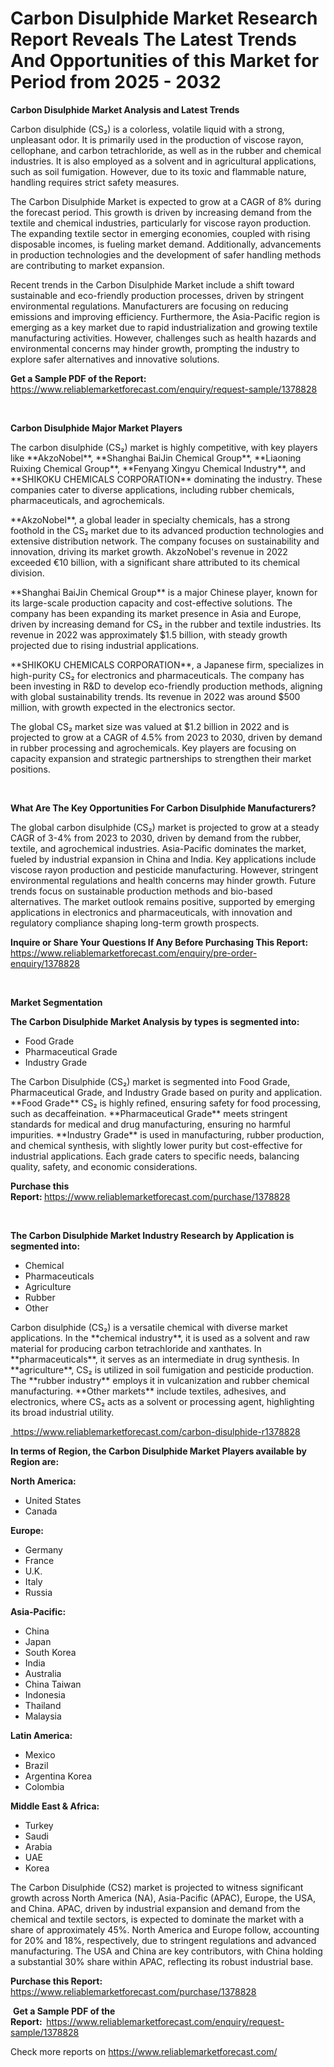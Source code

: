 <p><h1>Carbon Disulphide Market Research Report Reveals The Latest Trends And Opportunities of this Market for Period from 2025 - 2032</h1></p><p><strong>Carbon Disulphide Market Analysis and Latest Trends</strong></p>
<p><p>Carbon disulphide (CS₂) is a colorless, volatile liquid with a strong, unpleasant odor. It is primarily used in the production of viscose rayon, cellophane, and carbon tetrachloride, as well as in the rubber and chemical industries. It is also employed as a solvent and in agricultural applications, such as soil fumigation. However, due to its toxic and flammable nature, handling requires strict safety measures.</p><p>The Carbon Disulphide Market is expected to grow at a CAGR of 8% during the forecast period. This growth is driven by increasing demand from the textile and chemical industries, particularly for viscose rayon production. The expanding textile sector in emerging economies, coupled with rising disposable incomes, is fueling market demand. Additionally, advancements in production technologies and the development of safer handling methods are contributing to market expansion.</p><p>Recent trends in the Carbon Disulphide Market include a shift toward sustainable and eco-friendly production processes, driven by stringent environmental regulations. Manufacturers are focusing on reducing emissions and improving efficiency. Furthermore, the Asia-Pacific region is emerging as a key market due to rapid industrialization and growing textile manufacturing activities. However, challenges such as health hazards and environmental concerns may hinder growth, prompting the industry to explore safer alternatives and innovative solutions.</p></p>
<p><strong>Get a Sample PDF of the Report:&nbsp;</strong> <a href="https://www.reliablemarketforecast.com/enquiry/request-sample/1378828?utm_campaign=1840&utm_medium=2&utm_source=Github&utm_content=ia&utm_term=25012025&utm_id=carbon-disulphide">https://www.reliablemarketforecast.com/enquiry/request-sample/1378828</a></p>
<p>&nbsp;</p>
<p><strong>Carbon Disulphide Major Market Players</strong></p>
<p><p>The carbon disulphide (CS₂) market is highly competitive, with key players like **AkzoNobel**, **Shanghai BaiJin Chemical Group**, **Liaoning Ruixing Chemical Group**, **Fenyang Xingyu Chemical Industry**, and **SHIKOKU CHEMICALS CORPORATION** dominating the industry. These companies cater to diverse applications, including rubber chemicals, pharmaceuticals, and agrochemicals.</p><p>**AkzoNobel**, a global leader in specialty chemicals, has a strong foothold in the CS₂ market due to its advanced production technologies and extensive distribution network. The company focuses on sustainability and innovation, driving its market growth. AkzoNobel's revenue in 2022 exceeded €10 billion, with a significant share attributed to its chemical division.</p><p>**Shanghai BaiJin Chemical Group** is a major Chinese player, known for its large-scale production capacity and cost-effective solutions. The company has been expanding its market presence in Asia and Europe, driven by increasing demand for CS₂ in the rubber and textile industries. Its revenue in 2022 was approximately $1.5 billion, with steady growth projected due to rising industrial applications.</p><p>**SHIKOKU CHEMICALS CORPORATION**, a Japanese firm, specializes in high-purity CS₂ for electronics and pharmaceuticals. The company has been investing in R&D to develop eco-friendly production methods, aligning with global sustainability trends. Its revenue in 2022 was around $500 million, with growth expected in the electronics sector.</p><p>The global CS₂ market size was valued at $1.2 billion in 2022 and is projected to grow at a CAGR of 4.5% from 2023 to 2030, driven by demand in rubber processing and agrochemicals. Key players are focusing on capacity expansion and strategic partnerships to strengthen their market positions.</p></p>
<p>&nbsp;</p>
<p><strong>What Are The Key Opportunities For Carbon Disulphide Manufacturers?</strong></p>
<p><p>The global carbon disulphide (CS₂) market is projected to grow at a steady CAGR of 3-4% from 2023 to 2030, driven by demand from the rubber, textile, and agrochemical industries. Asia-Pacific dominates the market, fueled by industrial expansion in China and India. Key applications include viscose rayon production and pesticide manufacturing. However, stringent environmental regulations and health concerns may hinder growth. Future trends focus on sustainable production methods and bio-based alternatives. The market outlook remains positive, supported by emerging applications in electronics and pharmaceuticals, with innovation and regulatory compliance shaping long-term growth prospects.</p></p>
<p><strong>Inquire or Share Your Questions If Any Before Purchasing This Report:</strong> <a href="https://www.reliablemarketforecast.com/enquiry/pre-order-enquiry/1378828?utm_campaign=1840&utm_medium=2&utm_source=Github&utm_content=ia&utm_term=25012025&utm_id=carbon-disulphide">https://www.reliablemarketforecast.com/enquiry/pre-order-enquiry/1378828</a></p>
<p>&nbsp;</p>
<p><strong>Market Segmentation</strong></p>
<p><strong>The Carbon Disulphide Market Analysis by types is segmented into:</strong></p>
<p><ul><li>Food Grade</li><li>Pharmaceutical Grade</li><li>Industry Grade</li></ul></p>
<p><p>The Carbon Disulphide (CS₂) market is segmented into Food Grade, Pharmaceutical Grade, and Industry Grade based on purity and application. **Food Grade** CS₂ is highly refined, ensuring safety for food processing, such as decaffeination. **Pharmaceutical Grade** meets stringent standards for medical and drug manufacturing, ensuring no harmful impurities. **Industry Grade** is used in manufacturing, rubber production, and chemical synthesis, with slightly lower purity but cost-effective for industrial applications. Each grade caters to specific needs, balancing quality, safety, and economic considerations.</p></p>
<p><strong>Purchase this Report:&nbsp;</strong><a href="https://www.reliablemarketforecast.com/purchase/1378828?utm_campaign=1840&utm_medium=2&utm_source=Github&utm_content=ia&utm_term=25012025&utm_id=carbon-disulphide">https://www.reliablemarketforecast.com/purchase/1378828</a></p>
<p>&nbsp;</p>
<p><strong>The Carbon Disulphide Market Industry Research by Application is segmented into:</strong></p>
<p><ul><li>Chemical</li><li>Pharmaceuticals</li><li>Agriculture</li><li>Rubber</li><li>Other</li></ul></p>
<p><p>Carbon disulphide (CS₂) is a versatile chemical with diverse market applications. In the **chemical industry**, it is used as a solvent and raw material for producing carbon tetrachloride and xanthates. In **pharmaceuticals**, it serves as an intermediate in drug synthesis. In **agriculture**, CS₂ is utilized in soil fumigation and pesticide production. The **rubber industry** employs it in vulcanization and rubber chemical manufacturing. **Other markets** include textiles, adhesives, and electronics, where CS₂ acts as a solvent or processing agent, highlighting its broad industrial utility.</p></p>
<p><a href="https://www.reliablemarketforecast.com/carbon-disulphide-r1378828?utm_campaign=1840&utm_medium=2&utm_source=Github&utm_content=ia&utm_term=25012025&utm_id=carbon-disulphide">&nbsp;https://www.reliablemarketforecast.com/carbon-disulphide-r1378828</a></p>
<p><strong>In terms of Region, the Carbon Disulphide Market Players available by Region are:</strong></p>
<p>
    <p> <strong> North America: </strong>
        <ul>
            <li>United States</li>
            <li>Canada</li>
        </ul>
        </p> 
    <p> <strong> Europe: </strong>
        <ul>
            <li>Germany</li>
            <li>France</li>
            <li>U.K.</li>
            <li>Italy</li>
            <li>Russia</li>
        </ul>
        </p> 
    <p> <strong> Asia-Pacific: </strong>
        <ul>
            <li>China</li>
            <li>Japan</li>
            <li>South Korea</li>
            <li>India</li>
            <li>Australia</li>
            <li>China Taiwan</li>
            <li>Indonesia</li>
            <li>Thailand</li>
            <li>Malaysia</li>
        </ul>
        </p> 
    <p> <strong> Latin America: </strong>
        <ul>
            <li>Mexico</li>
            <li>Brazil</li>
            <li>Argentina Korea</li>
            <li>Colombia</li>
        </ul>
        </p> 
    <p> <strong> Middle East & Africa: </strong>
        <ul>
            <li>Turkey</li>
            <li>Saudi</li>
            <li>Arabia</li>
            <li>UAE</li>
            <li>Korea</li>
        </ul>
    </p>
    </p>
<p><p>The Carbon Disulphide (CS2) market is projected to witness significant growth across North America (NA), Asia-Pacific (APAC), Europe, the USA, and China. APAC, driven by industrial expansion and demand from the chemical and textile sectors, is expected to dominate the market with a share of approximately 45%. North America and Europe follow, accounting for 20% and 18%, respectively, due to stringent regulations and advanced manufacturing. The USA and China are key contributors, with China holding a substantial 30% share within APAC, reflecting its robust industrial base.</p></p>
<p><strong>Purchase this Report: </strong><a href="https://www.reliablemarketforecast.com/purchase/1378828?utm_campaign=1840&utm_medium=2&utm_source=Github&utm_content=ia&utm_term=25012025&utm_id=carbon-disulphide">https://www.reliablemarketforecast.com/purchase/1378828</a></p>
<p>&nbsp;<strong>Get a Sample PDF of the Report:&nbsp;&nbsp;</strong><a href="https://www.reliablemarketforecast.com/enquiry/request-sample/1378828?utm_campaign=1840&utm_medium=2&utm_source=Github&utm_content=ia&utm_term=25012025&utm_id=carbon-disulphide">https://www.reliablemarketforecast.com/enquiry/request-sample/1378828</a></p>
<p><strong></strong></p>
<p>Check more reports on <a href="https://www.reliablemarketforecast.com/?utm_campaign=1840&utm_medium=2&utm_source=Github&utm_content=ia&utm_term=25012025&utm_id=carbon-disulphide">https://www.reliablemarketforecast.com/</a></p>
